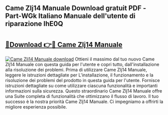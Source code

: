 ## Came Zlj14 Manuale Download gratuit PDF - Part-WGk Italiano Manuale dell'utente di riparazione IhE0Q

# <h2><a href="http://dfc9ns.blite.top/?on=Came+Zlj14+Manuale">🔗Download 👉🔴 Came Zlj14 Manuale</a></h2>

[![Came Zlj14 Manuale download](https://i.imgur.com/lujVjoI.png)](http://dfc9ns.blite.top/?on=Came+Zlj14+Manuale)
Ottieni il massimo dal tuo nuovo Came Zlj14 Manuale con questa guida per l'utente e copri tutto, dall'installazione alla risoluzione dei problemi. Prima di utilizzare Came Zlj14 Manuale, leggere le istruzioni dettagliate per L'installazione, il funzionamento e la risoluzione dei problemi del prodotto in questa guida per l'utente. Fornisce istruzioni dettagliate su come utilizzare ciascuna funzionalità e importanti informazioni sulla sicurezza. Questo straordinario Came Zlj14 Manuale offre una Suite completa di funzionalità che ottimizzano il flusso di lavoro. Il tuo successo è la nostra priorità Came Zlj14 Manuale. Ci impegniamo a offrirti la migliore esperienza possibile.
